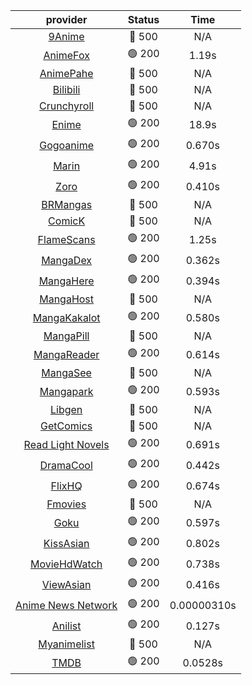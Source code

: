 | **provider** | **Status** | **Time** |
|:--------:|:------:|:----:|
| [9Anime](https://9anime.pl) | 🔴 500 | N/A |
|  [AnimeFox](https://animefox.tv)  | 🟢 200 | 1.19s |
| [AnimePahe](https://animepahe.com) | 🔴 500 | N/A |
| [Bilibili](https://bilibili.tv) | 🔴 500 | N/A |
| [Crunchyroll](https://cronchy.consumet.stream) | 🔴 500 | N/A |
|  [Enime](https://enime.moe)  | 🟢 200 | 18.9s |
|  [Gogoanime](https://gogoanimehd.to)  | 🟢 200 | 0.670s |
|  [Marin](https://marin.moe)  | 🟢 200 | 4.91s |
|  [Zoro](https://aniwatch.to)  | 🟢 200 | 0.410s |
| [BRMangas](https://www.brmangas.net) | 🔴 500 | N/A |
| [ComicK](https://comick.app) | 🔴 500 | N/A |
|  [FlameScans](https://flamescans.org/)  | 🟢 200 | 1.25s |
|  [MangaDex](https://mangadex.org)  | 🟢 200 | 0.362s |
|  [MangaHere](http://www.mangahere.cc)  | 🟢 200 | 0.394s |
| [MangaHost](https://mangahosted.com) | 🔴 500 | N/A |
|  [MangaKakalot](https://mangakakalot.com)  | 🟢 200 | 0.580s |
| [MangaPill](https://mangapill.com) | 🔴 500 | N/A |
|  [MangaReader](https://mangareader.to)  | 🟢 200 | 0.614s |
| [MangaSee](https://mangasee123.com) | 🔴 500 | N/A |
|  [Mangapark](https://v2.mangapark.net)  | 🟢 200 | 0.593s |
| [Libgen](http://libgen) | 🔴 500 | N/A |
| [GetComics](https://getcomics.info/) | 🔴 500 | N/A |
|  [Read Light Novels](https://readlightnovels.net)  | 🟢 200 | 0.691s |
|  [DramaCool](https://dramacool.hr)  | 🟢 200 | 0.442s |
|  [FlixHQ](https://flixhq.to)  | 🟢 200 | 0.674s |
| [Fmovies](https://fmovies.to) | 🔴 500 | N/A |
|  [Goku](https://goku.sx)  | 🟢 200 | 0.597s |
|  [KissAsian](https://kissasian.mx)  | 🟢 200 | 0.802s |
|  [MovieHdWatch](https://movieshd.watch)  | 🟢 200 | 0.738s |
|  [ViewAsian](https://viewasian.co)  | 🟢 200 | 0.416s |
|  [Anime News Network](https://www.animenewsnetwork.com)  | 🟢 200 | 0.00000310s |
|  [Anilist](https://anilist.co)  | 🟢 200 | 0.127s |
| [Myanimelist](https://myanimelist.net/) | 🔴 500 | N/A |
|  [TMDB](https://www.themoviedb.org)  | 🟢 200 | 0.0528s |
